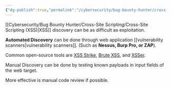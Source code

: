 ```yaml
---
{"dg-publish":true,"permalink":"/cybersecurity/bug-bounty-hunter/cross-site-scripting/xss-discovery/","tags":[null]}
---
```


[[Cybersecurity/Bug Bounty Hunter/Cross-Site Scripting/Cross-Site Scripting (XSS)\|XSS]] discovery can be as difficult as exploitation.

**Automated Discovery** can be done through web application [[vulnerability scanners\|vulnerability scanners]].  (Such as **Nessus, Burp Pro, or ZAP**).

Common open-source tools are [XSS Strike](https://github.com/s0md3v/XSStrike), [Brute XSS](https://github.com/rajeshmajumdar/BruteXSS), and [XSSer](https://github.com/epsylon/xsser).

Manual Discovery can be done by testing known payloads in input fields of the web target.

More effective is manual code review if possible.  

